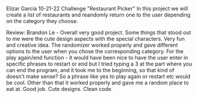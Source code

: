 Elizar Garcia
10-21-22
Challenge "Restaurant Picker"
In this project we will create a list of restaurants and reandomly return one to the user depending on the category they choose.

Review: Brandon Le - Overall very good project. Some things that stood out to me were the cute design aspects with the special characters. Very fun and creative idea. The randomizer worked properly and gave different options to the user when you chose the corresponding category. For the play again/end function - it would have been nice to have the user enter in specific phrases to restart or end but I tried typing a 3 at the part where you can end the program, and it took me to the beginning, so that kind of doesn't make sense? So a phrase like yes to play again or restart etc would be cool. Other than that it worked properly and gave me a random place to eat at. Good job. Cute designs. Clean code.